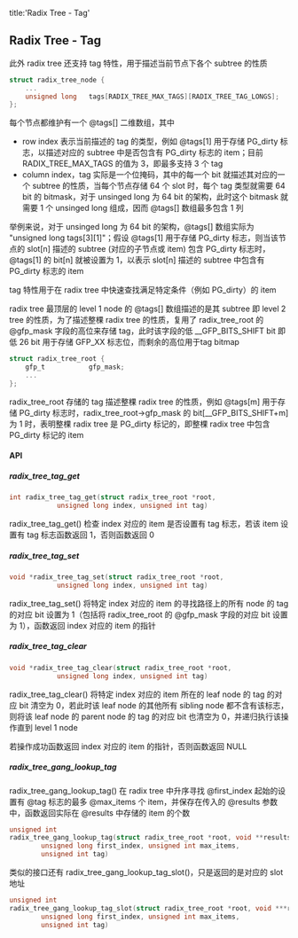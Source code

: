 title:'Radix Tree - Tag'
## Radix Tree - Tag


此外 radix tree 还支持 tag 特性，用于描述当前节点下各个 subtree 的性质

```c
struct radix_tree_node {
	...
	unsigned long	tags[RADIX_TREE_MAX_TAGS][RADIX_TREE_TAG_LONGS];
};
```

每个节点都维护有一个 @tags[] 二维数组，其中

- row index 表示当前描述的 tag 的类型，例如 @tags[1] 用于存储 PG_dirty 标志，以描述对应的 subtree 中是否包含有 PG_dirty 标志的 item；目前 RADIX_TREE_MAX_TAGS 的值为 3，即最多支持 3 个 tag
- column index，tag 实际是一个位掩码，其中的每一个 bit 就描述其对应的一个 subtree 的性质，当每个节点存储 64 个 slot 时，每个 tag 类型就需要 64 bit 的 bitmask，对于 unsinged long 为 64 bit 的架构，此时这个 bitmask 就需要 1 个 unsinged long 组成，因而 @tags[] 数组最多包含 1 列


举例来说，对于 unsinged long 为 64 bit 的架构，@tags[] 数组实际为 "unsigned long tags[3][1]"；假设 @tags[1] 用于存储 PG_dirty 标志，则当该节点的 slot[n] 描述的 subtree (对应的子节点或 item) 包含 PG_dirty 标志时，@tags[1] 的 bit[n] 就被设置为 1，以表示 slot[n] 描述的 subtree 中包含有 PG_dirty 标志的 item

tag 特性用于在 radix tree 中快速查找满足特定条件（例如 PG_dirty）的 item


radix tree 最顶层的 level 1 node 的 @tags[] 数组描述的是其 subtree 即 level 2 tree 的性质，为了描述整棵 radix tree 的性质，复用了 radix_tree_root 的 @gfp_mask 字段的高位来存储 tag，此时该字段的低 __GFP_BITS_SHIFT bit 即低 26 bit 用于存储 GFP_XX 标志位，而剩余的高位用于tag bitmap

```c
struct radix_tree_root {
	gfp_t			gfp_mask;
	...
};
```

radix_tree_root 存储的 tag 描述整棵 radix tree 的性质，例如 @tags[m] 用于存储 PG_dirty 标志时，radix_tree_root->gfp_mask 的 bit[__GFP_BITS_SHIFT+m] 为 1 时，表明整棵 radix tree 是 PG_dirty 标记的，即整棵 radix tree 中包含 PG_dirty 标记的 item


#### API

##### radix_tree_tag_get

```c
int radix_tree_tag_get(struct radix_tree_root *root,
			unsigned long index, unsigned int tag)
```

radix_tree_tag_get() 检查 index 对应的 item 是否设置有 tag 标志，若该 item 设置有 tag 标志函数返回 1，否则函数返回 0


##### radix_tree_tag_set

```c
void *radix_tree_tag_set(struct radix_tree_root *root,
			unsigned long index, unsigned int tag)
```

radix_tree_tag_set() 将特定 index 对应的 item 的寻找路径上的所有 node 的 tag 的对应 bit 设置为 1（包括将 radix_tree_root 的 @gfp_mask 字段的对应 bit 设置为 1），函数返回 index 对应的 item 的指针


##### radix_tree_tag_clear

```c
void *radix_tree_tag_clear(struct radix_tree_root *root,
			unsigned long index, unsigned int tag)
```

radix_tree_tag_clear() 将特定 index 对应的 item 所在的 leaf node 的 tag 的对应 bit 清空为 0，若此时该 leaf node 的其他所有 sibling node 都不含有该标志，则将该 leaf node 的 parent node 的 tag 的对应 bit 也清空为 0，并递归执行该操作直到 level 1 node

若操作成功函数返回 index 对应的 item 的指针，否则函数返回 NULL


##### radix_tree_gang_lookup_tag

radix_tree_gang_lookup_tag() 在 radix tree 中升序寻找 @first_index 起始的设置有 @tag 标志的最多 @max_items 个 item，并保存在传入的 @results 参数中，函数返回实际在 @results 中存储的 item 的个数

```c
unsigned int
radix_tree_gang_lookup_tag(struct radix_tree_root *root, void **results,
		unsigned long first_index, unsigned int max_items,
		unsigned int tag)
```


类似的接口还有 radix_tree_gang_lookup_tag_slot()，只是返回的是对应的 slot地址

```c
unsigned int
radix_tree_gang_lookup_tag_slot(struct radix_tree_root *root, void ***results,
		unsigned long first_index, unsigned int max_items,
		unsigned int tag)
```

